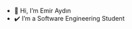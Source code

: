 - 👋 Hi, I’m Emir Aydın
- ✔️ I’m a Software Engineering Student

<!---
emiraydin10/emiraydin10 is a ✨ special ✨ repository because its `README.md` (this file) appears on your GitHub profile.
You can click the Preview link to take a look at your changes.
--->
